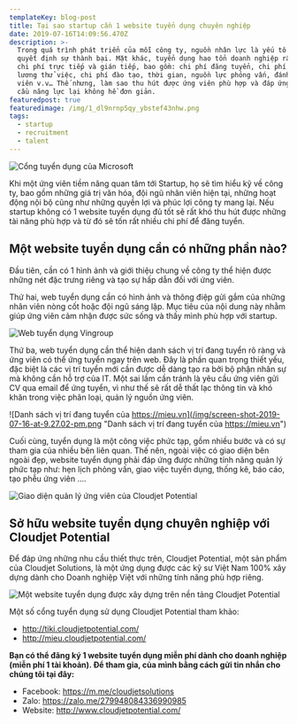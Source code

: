 ```yaml
---
templateKey: blog-post
title: Tại sao startup cần 1 website tuyển dụng chuyên nghiệp
date: 2019-07-16T14:09:56.470Z
description: >-
  Trong quá trình phát triển của mỗi công ty, nguồn nhân lực là yếu tố then chốt
  quyết định sự thành bại. Mặt khác, tuyển dụng hao tổn doanh nghiệp rất nhiều
  chi phí trực tiếp và gián tiếp, bao gồm: chi phí đăng tuyển, chi phí tiền
  lương thử việc, chi phí đào tạo, thời gian, nguồn lực phỏng vấn, đánh giá ứng
  viên v.v… Thế nhưng, làm sao thu hút được ứng viên phù hợp và đáp ứng được yêu
  cầu năng lực lại không hề đơn giản. 
featuredpost: true
featuredimage: /img/1_dl9nrnp5qy_ybstef43nhw.png
tags:
  - startup
  - recruitment
  - talent
---
```

![Cổng tuyển dụng của Microsoft](/img/screen-shot-2019-07-16-at-9.39.04-pm.png "Cổng tuyển dụng của Microsoft")

Khi một ứng viên tiềm năng quan tâm tới Startup, họ sẽ tìm hiểu kỹ về công ty, bao gồm những giá trị văn hóa, đội ngũ nhân viên hiện tại, những hoạt động nội bộ cũng như những quyền lợi và phúc lợi công ty mang lại. Nếu startup không có 1 website tuyển dụng đủ tốt sẽ rất khó thu hút được những tài năng phù hợp và từ đó sẽ tốn rất nhiều chi phí để đăng tuyển.

## Một website tuyển dụng cần có những phần nào?

Đầu tiên, cần có 1 hình ảnh và giới thiệu chung về công ty thể hiện được những nét đặc trưng riêng và tạo sự hấp dẫn đối với ứng viên.

Thứ hai, web tuyển dụng cần có hình ảnh và thông điệp gửi gắm của những nhân viên nòng cốt hoặc đội ngũ sáng lập. Mục tiêu của nội dung này nhằm giúp ứng viên cảm nhận được sức sống và thấy mình phù hợp với startup.

![Web tuyển dụng Vingroup](/img/1_dl9nrnp5qy_ybstef43nhw.png "Web tuyển dụng Vingroup")

Thứ ba, web tuyển dụng cần thể hiện danh sách vị trí đang tuyển rõ ràng và ứng viên có thể ứng tuyển ngay trên web. Đây là phần quan trọng thiết yếu, đặc biệt là các vị trí tuyển mới cần được dễ dàng tạo ra bởi bộ phận nhân sự mà không cần hỗ trợ của IT. Một sai lầm cần tránh là yêu cầu ứng viên gửi CV qua email để ứng tuyển, vì như thế sẽ rất dễ thất lạc thông tin và khó khăn trong việc phân loại, quản lý nguồn ứng viên.

![Danh sách vị trí đang tuyển của https://mieu.vn](/img/screen-shot-2019-07-16-at-9.27.02-pm.png "Danh sách vị trí đang tuyển của https://mieu.vn")

Cuối cùng, tuyển dụng là một công việc phức tạp, gồm nhiều bước và có sự tham gia của nhiều bên liên quan. Thế nên, ngoài việc có giao diện bên ngoài đẹp, website tuyển dụng phải đáp ứng được những tính năng quản lý phức tạp như: hẹn lịch phỏng vấn, giao việc tuyển dụng, thống kê, báo cáo, tạo phễu ứng viên ….

![Giao diện quản lý ứng viên của Cloudjet Potential](/img/1_btcejbyfhz55jnxssqufyg.png "Giao diện quản lý ứng viên của Cloudjet Potential")

## Sở hữu website tuyển dụng chuyên nghiệp với Cloudjet Potential

Để đáp ứng những nhu cầu thiết thực trên, Cloudjet Potential, một sản phẩm của Cloudjet Solutions, là một ứng dụng được các kỹ sư Việt Nam 100% xây dựng dành cho Doanh nghiệp Việt với những tính năng phù hợp riêng.

![Một website tuyển dụng được xây dựng trên nền tảng Cloudjet Potential](/img/screen-shot-2019-07-16-at-9.12.32-pm.png "Một website tuyển dụng được xây dựng trên nền tảng Cloudjet Potential")

Một số cổng tuyển dụng sử dụng Cloudjet Potential tham khảo:

* <http://tiki.cloudjetpotential.com/>
* <http://mieu.cloudjetpotential.com/>

**Bạn có thể đăng ký 1 website tuyển dụng miễn phí dành cho doanh nghiệp (miễn phí 1 tài khoản). Để tham gia, của mình bằng cách gửi tin nhắn cho chúng tôi tại đây:**

* Facebook: <https://m.me/cloudjetsolutions>
* Zalo: <https://zalo.me/279948084336990985>
* Website: <http://www.cloudjetpotential.com/>
